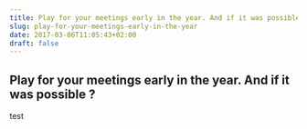 ```yaml
---
title: Play for your meetings early in the year. And if it was possible ?
slug: play-for-your-meetings-early-in-the-year
date: 2017-03-06T11:05:43+02:00
draft: false
---
```


## Play for your meetings early in the year. And if it was possible ?

test

